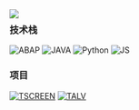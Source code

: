 <img align="left" src="https://github-readme-stats.vercel.app/api?username=AES0P&include_all_commits=true&count_private-true&custom_title=AESOP'%20GitHub%20Stats&line_height=30&show_icons=true&hide_border=true&bg_color=192133&title_color=efb752&icon_color=efb752&text_color=70bed9">

### 技术栈

![ABAP](https://img.shields.io/badge/-ABAP-192133?style=flat-square&logo=figma&logoColor=white)
![JAVA](https://img.shields.io/badge/-JAVA-192133?style=flat-square&logo=figma&logoColor=white)
![Python](https://img.shields.io/badge/-Python-192133?style=flat-square&logo=python&logoColor=white)
![JS](https://img.shields.io/badge/-JS-192133?style=flat-square&logo=figma&logoColor=white)

### 项目
[![TSCREEN](https://img.shields.io/badge/-TSCREEN-192133?style=flat-square&logo=figma&logoColor=white)](https://github.com/AES0P/TSCREEN)
[![TALV](https://img.shields.io/badge/-TALV-192133?style=flat-square&logo=figma&logoColor=white)](https://github.com/AES0P/TALV)
